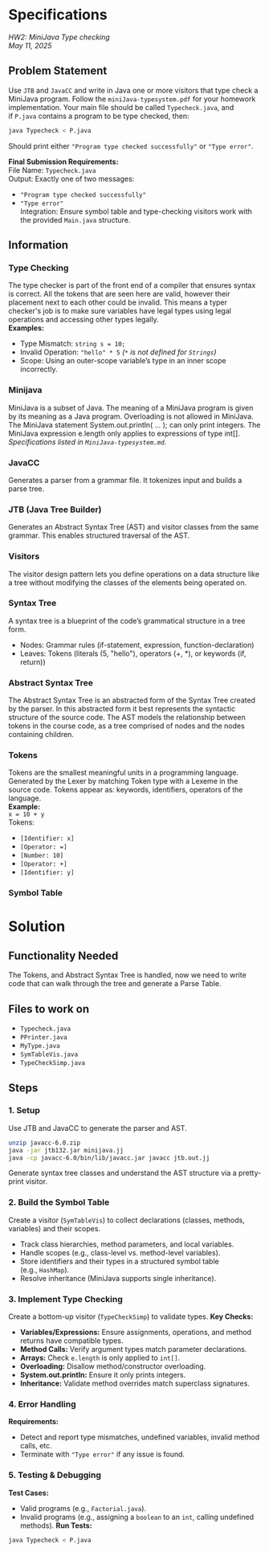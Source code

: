 # Specifications
_HW2: MiniJava Type checking_  
_May 11, 2025_  

## Problem Statement
Use `JTB` and `JavaCC` and write in Java one or more visitors that type check a MiniJava program. Follow the `miniJava-typesystem.pdf` for your homework implementation.
Your main file should be called `Typecheck.java`, and if `P.java` contains a program to be type checked, then:
``` bash
java Typecheck < P.java
```
Should print either `"Program type checked successfully"` or `"Type error"`.

**Final Submission Requirements:**  
File Name: `Typecheck.java`  
Output: Exactly one of two messages:  
- `"Program type checked successfully"`  
- `"Type error"`  
Integration: Ensure symbol table and type-checking visitors work with the provided `Main.java` structure.  

## Information

### Type Checking  
The type checker is part of the front end of a compiler that ensures syntax is correct. All the tokens that are seen here are valid, however their placement next to each other could be invalid. This means a typer checker's job is to make sure variables have legal types using legal operations and accessing other types legally.  
**Examples:**  
- Type Mismatch: `string s = 10;`  
- Invalid Operation: `"hello" * 5` _(`*` is not defined for `Strings`)_  
- Scope: Using an outer-scope variable’s type in an inner scope incorrectly.  

### Minijava  
MiniJava is a subset of Java.  The meaning of a MiniJava program is 
given by its meaning as a Java program.  Overloading is not allowed 
in MiniJava. The MiniJava statement System.out.println( ... ); can 
only print integers. The MiniJava expression e.length only applies 
to expressions of type int[].  
_Specifications listed in `MiniJava-typesystem.md`._

### JavaCC
Generates a parser from a grammar file. It tokenizes input and builds a parse tree.

### JTB (Java Tree Builder)
Generates an Abstract Syntax Tree (AST) and visitor classes from the same grammar. This enables structured traversal of the AST.

### Visitors
The visitor design pattern lets you define operations on a data structure like a tree without modifying the classes of the elements being operated on.

### Syntax Tree
A syntax tree is a blueprint of the code’s grammatical structure in a tree form.
- Nodes: Grammar rules (if-statement, expression, function-declaration)
- Leaves: Tokens (literals (5, "hello"), operators (+, *), or keywords (if, return))

### Abstract Syntax Tree
The Abstract Syntax Tree is an abstracted form of the Syntax Tree created by the parser. In this abstracted form it best represents the syntactic structure of the source code.
The AST models the relationship between tokens in the course code, as a tree comprised of nodes and the nodes containing children.

### Tokens
Tokens are the smallest meaningful units in a programming language.
Generated by the Lexer by matching Token type with a Lexeme in the source code.
Tokens appear as: keywords, identifiers, operators of the language.  
**Example:**  
`x = 10 + y`  
Tokens:  
- `[Identifier: x]`
- `[Operator: =]`
- `[Number: 10]`
- `[Operator: +]`
- `[Identifier: y]`

### Symbol Table


# Solution

## Functionality Needed
The Tokens, and Abstract Syntax Tree is handled, now we need to write code that can walk through the tree and generate a Parse Table.

## Files to work on
- `Typecheck.java`
- `PPrinter.java`
- `MyType.java`
- `SymTableVis.java`
- `TypeCheckSimp.java`

## Steps

### 1. Setup
Use JTB and JavaCC to generate the parser and AST.
``` bash
unzip javacc-6.0.zip
java -jar jtb132.jar minijava.jj
java -cp javacc-6.0/bin/lib/javacc.jar javacc jtb.out.jj
```
Generate syntax tree classes and understand the AST structure via a pretty-print visitor.

### 2. Build the Symbol Table
Create a visitor (`SymTableVis`) to collect declarations (classes, methods, variables) and their scopes.
- Track class hierarchies, method parameters, and local variables.
- Handle scopes (e.g., class-level vs. method-level variables).
- Store identifiers and their types in a structured symbol table (e.g., `HashMap`).
- Resolve inheritance (MiniJava supports single inheritance).

### 3. Implement Type Checking
Create a bottom-up visitor (`TypeCheckSimp`) to validate types.
**Key Checks:**
- **Variables/Expressions:** Ensure assignments, operations, and method returns have compatible types.
- **Method Calls:** Verify argument types match parameter declarations.
- **Arrays:** Check `e.length` is only applied to `int[]`.
- **Overloading:** Disallow method/constructor overloading.
- **System.out.println:** Ensure it only prints integers.
- **Inheritance:** Validate method overrides match superclass signatures.

### 4. Error Handling
**Requirements:**
- Detect and report type mismatches, undefined variables, invalid method calls, etc.
- Terminate with `"Type error"` if any issue is found.

### 5. Testing & Debugging
**Test Cases:**
- Valid programs (e.g., `Factorial.java`).
- Invalid programs (e.g., assigning a `boolean` to an `int`, calling undefined methods).
**Run Tests:**
``` bash
java Typecheck < P.java
```
